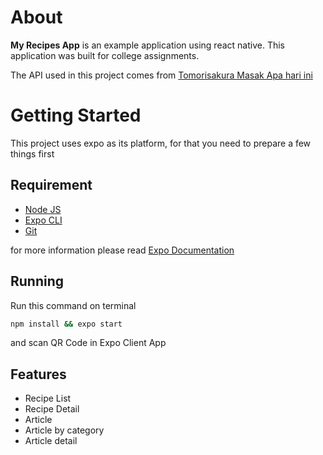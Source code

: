 # About

**My Recipes App** is an example application using react native. This application was built for college assignments.

The API used in this project comes from [Tomorisakura Masak Apa hari ini](https://github.com/tomorisakura/unofficial-masakapahariini-api)

# Getting Started

This project uses expo as its platform, for that you need to prepare a few things first

## Requirement

- [Node JS](https://nodejs.org/en/download/)
- [Expo CLI](https://docs.expo.dev/)
- [Git](https://git-scm.com/)

for more information please read [Expo Documentation](https://docs.expo.dev/get-started/installation/)

## Running

Run this command on terminal

```sh
npm install && expo start
```

and scan QR Code in Expo Client App

## Features

- Recipe List
- Recipe Detail
- Article
- Article by category
- Article detail

